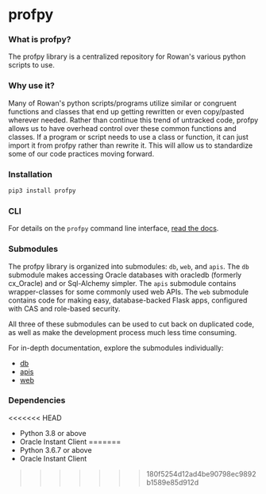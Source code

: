 # profpy
### What is profpy?
The profpy library is a centralized repository for Rowan's various python scripts to use.


### Why use it?
Many of Rowan's python scripts/programs utilize similar or congruent functions and classes that end up getting rewritten or even
copy/pasted wherever needed. Rather than continue this trend of untracked code, profpy allows us to have overhead control over these common functions
and classes. If a program or script needs to use a class or function, it can just import it from profpy rather than rewrite it. This will allow us
to standardize some of our code practices moving forward.

### Installation
```bash
pip3 install profpy
```

### CLI

For details on the ```profpy``` command line interface, [read the docs](./profpy/cli).

### Submodules
The profpy library is organized into submodules: ```db```, ```web```, and ```apis```. The ```db``` submodule makes accessing
Oracle databases with oracledb (formerly cx_Oracle) and or Sql-Alchemy simpler. The ```apis``` submodule
contains wrapper-classes for some commonly used web APIs. The ```web``` submodule contains code for making easy,
database-backed Flask apps, configured with CAS and role-based security.

All three of these submodules can be used to cut back on duplicated code, as well as make the development process much less
time consuming.


For in-depth documentation, explore the submodules individually:
- [db](./profpy/db)
- [apis](./profpy/apis)
- [web](profpy/web)



### Dependencies
<<<<<<< HEAD
- Python 3.8 or above
- Oracle Instant Client
=======
- Python 3.6.7 or above
- Oracle Instant Client

>>>>>>> 180f5254d12ad4be90798ec9892b1589e85d912d
